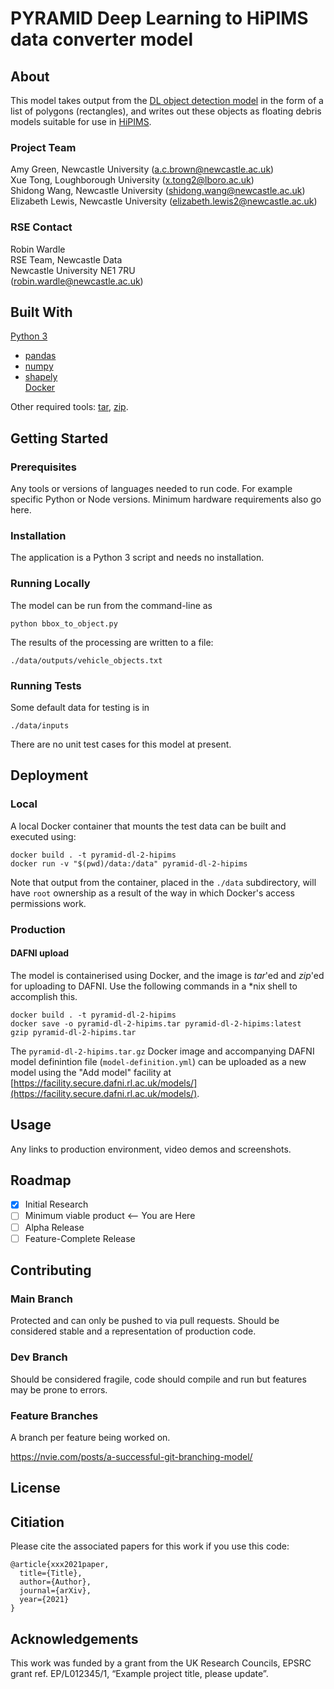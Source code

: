 

# PYRAMID Deep Learning to HiPIMS data converter model

## About
This model takes output from the [DL object detection model](https://github.com/NCL-PYRAMID/PYRAMID-object-detection) in the form of a list of polygons (rectangles), and writes out these objects as floating debris models suitable for use in [HiPIMS](https://github.com/NCL-PYRAMID/PYRAMID-HiPIMS).

### Project Team
Amy Green, Newcastle University  ([a.c.brown@newcastle.ac.uk](mailto:a.c.brown@newcastle.ac.uk))  
Xue Tong, Loughborough University ([x.tong2@lboro.ac.uk](mailto:x.tong2@lboro.ac.uk))  
Shidong Wang, Newcastle University ([shidong.wang@newcastle.ac.uk](mailto:shidong.wang@newcastle.ac.uk))  
Elizabeth Lewis, Newcastle University  ([elizabeth.lewis2@newcastle.ac.uk](mailto:elizabeth.lewis2@newcastle.ac.uk))  

### RSE Contact
Robin Wardle  
RSE Team, Newcastle Data  
Newcastle University NE1 7RU  
([robin.wardle@newcastle.ac.uk](mailto:robin.wardle@newcastle.ac.uk))  

## Built With

[Python 3](https://www.python.org)  
* [pandas](https://pandas.pydata.org)  
* [numpy](https://numpy.org)  
* [shapely](https://github.com/shapely/shapely)  
[Docker](https://www.docker.com)  

Other required tools: [tar](https://www.unix.com/man-page/linux/1/tar/), [zip](https://www.unix.com/man-page/linux/1/gzip/).

## Getting Started

### Prerequisites

Any tools or versions of languages needed to run code. For example specific Python or Node versions. Minimum hardware requirements also go here.

### Installation
The application is a Python 3 script and needs no installation.

### Running Locally
The model can be run from the command-line as

```
python bbox_to_object.py
```

The results of the processing are written to a file:

```
./data/outputs/vehicle_objects.txt
```

### Running Tests
Some default data for testing is in

```
./data/inputs
```

There are no unit test cases for this model at present.

## Deployment

### Local
A local Docker container that mounts the test data can be built and executed using:

```
docker build . -t pyramid-dl-2-hipims
docker run -v "$(pwd)/data:/data" pyramid-dl-2-hipims
```

Note that output from the container, placed in the `./data` subdirectory, will have `root` ownership as a result of the way in which Docker's access permissions work.

### Production
#### DAFNI upload
The model is containerised using Docker, and the image is _tar_'ed and _zip_'ed for uploading to DAFNI. Use the following commands in a *nix shell to accomplish this.

```
docker build . -t pyramid-dl-2-hipims
docker save -o pyramid-dl-2-hipims.tar pyramid-dl-2-hipims:latest
gzip pyramid-dl-2-hipims.tar
```

The `pyramid-dl-2-hipims.tar.gz` Docker image and accompanying DAFNI model definintion file (`model-definition.yml`) can be uploaded as a new model using the "Add model" facility at [https://facility.secure.dafni.rl.ac.uk/models/](https://facility.secure.dafni.rl.ac.uk/models/).

## Usage

Any links to production environment, video demos and screenshots.

## Roadmap

- [x] Initial Research  
- [ ] Minimum viable product <-- You are Here  
- [ ] Alpha Release  
- [ ] Feature-Complete Release  

## Contributing

### Main Branch
Protected and can only be pushed to via pull requests. Should be considered stable and a representation of production code.

### Dev Branch
Should be considered fragile, code should compile and run but features may be prone to errors.

### Feature Branches
A branch per feature being worked on.

https://nvie.com/posts/a-successful-git-branching-model/

## License

## Citiation

Please cite the associated papers for this work if you use this code:

```
@article{xxx2021paper,
  title={Title},
  author={Author},
  journal={arXiv},
  year={2021}
}
```


## Acknowledgements
This work was funded by a grant from the UK Research Councils, EPSRC grant ref. EP/L012345/1, “Example project title, please update”.

